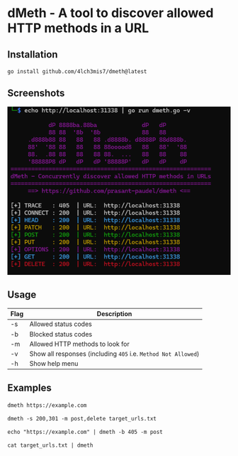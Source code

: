 # dMeth - A tool to discover allowed HTTP methods in a URL

## Installation
```
go install github.com/4lch3mis7/dmeth@latest
```

## Screenshots
![dMeth](images/dmeth.png "dMeth Screenshot") 


## Usage
Flag | Description          
-----|------------
-s   | Allowed status codes
-b   | Blocked status codes
-m   | Allowed HTTP methods to look for
-v   | Show all responses (including `405` i.e. `Method Not Allowed`)
-h   | Show help menu  

## Examples
```
dmeth https://example.com
```
```
dmeth -s 200,301 -m post,delete target_urls.txt
```
```
echo "https://example.com" | dmeth -b 405 -m post
```
```
cat target_urls.txt | dmeth
```
